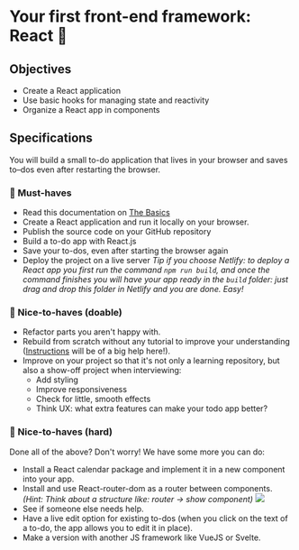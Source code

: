 # Your first front-end framework: React 🧮

## Objectives

- Create a  React application
- Use basic hooks for managing state and reactivity
- Organize a React app in components

## Specifications

You will build a small to-do application that lives in your browser and saves to–dos even after restarting the browser.

### 🌱 Must-haves
- Read this documentation on [The Basics](0.The-Basics/README.md)
- Create a React application and run it locally on your browser.
- Publish the source code on your GitHub repository
- Build a to-do app with React.js
- Save your to-dos, even after starting the browser again
- Deploy the project on a live server
  _Tip if you choose Netlify: to deploy a React app you first run the command `npm run build`, and once the command finishes you will have your app ready in the `build` folder: just drag and drop this folder in Netlify and you are done. Easy!_

### 🌼 Nice-to-haves (doable)
- Refactor parts you aren't happy with.
- Rebuild from scratch without any tutorial to improve your understanding ([Instructions](2.Extra-Documentation) will be of a big help here!).
- Improve on your project so that it's not only a learning repository, but also a show-off project when interviewing:
    - Add styling
    - Improve responsiveness
    - Check for little, smooth effects
    - Think UX: what extra features can make your todo app better?

### 🌳 Nice-to-haves (hard)

Done all of the above? Don't worry! We have some more you can do:

- Install a React calendar package and implement it in a new component into your app.
- Install and use React-router-dom as a router between components. _(Hint: Think about a structure like: router -> show component)_
  ![](images/Router.gif)
- See if someone else needs help.
- Have a live edit option for existing to-dos (when you click on the text of a to-do, the app allows you to edit it in place).
- Make a version with another JS framework like VueJS or Svelte.

